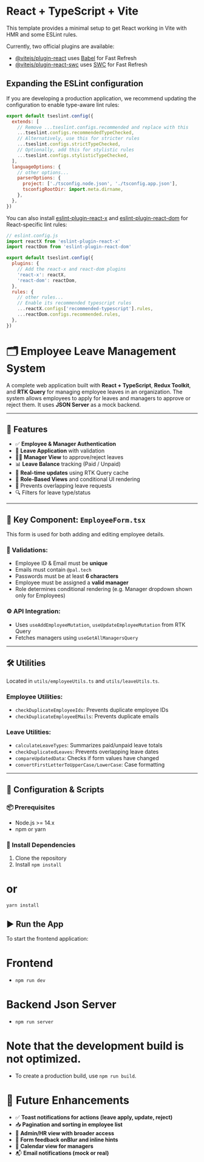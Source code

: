 # React + TypeScript + Vite

This template provides a minimal setup to get React working in Vite with HMR and some ESLint rules.

Currently, two official plugins are available:

- [@vitejs/plugin-react](https://github.com/vitejs/vite-plugin-react/blob/main/packages/plugin-react) uses [Babel](https://babeljs.io/) for Fast Refresh
- [@vitejs/plugin-react-swc](https://github.com/vitejs/vite-plugin-react/blob/main/packages/plugin-react-swc) uses [SWC](https://swc.rs/) for Fast Refresh

## Expanding the ESLint configuration

If you are developing a production application, we recommend updating the configuration to enable type-aware lint rules:

```js
export default tseslint.config({
  extends: [
    // Remove ...tseslint.configs.recommended and replace with this
    ...tseslint.configs.recommendedTypeChecked,
    // Alternatively, use this for stricter rules
    ...tseslint.configs.strictTypeChecked,
    // Optionally, add this for stylistic rules
    ...tseslint.configs.stylisticTypeChecked,
  ],
  languageOptions: {
    // other options...
    parserOptions: {
      project: ['./tsconfig.node.json', './tsconfig.app.json'],
      tsconfigRootDir: import.meta.dirname,
    },
  },
})
```

You can also install [eslint-plugin-react-x](https://github.com/Rel1cx/eslint-react/tree/main/packages/plugins/eslint-plugin-react-x) and [eslint-plugin-react-dom](https://github.com/Rel1cx/eslint-react/tree/main/packages/plugins/eslint-plugin-react-dom) for React-specific lint rules:

```js
// eslint.config.js
import reactX from 'eslint-plugin-react-x'
import reactDom from 'eslint-plugin-react-dom'

export default tseslint.config({
  plugins: {
    // Add the react-x and react-dom plugins
    'react-x': reactX,
    'react-dom': reactDom,
  },
  rules: {
    // other rules...
    // Enable its recommended typescript rules
    ...reactX.configs['recommended-typescript'].rules,
    ...reactDom.configs.recommended.rules,
  },
})
```
# 🗂️ Employee Leave Management System

A complete web application built with **React + TypeScript**, **Redux Toolkit**, and **RTK Query** for managing employee leaves in an organization. The system allows employees to apply for leaves and managers to approve or reject them. It uses **JSON Server** as a mock backend.

---

## 📌 Features

- ✅ **Employee & Manager Authentication**
- 📄 **Leave Application** with validation
- 👨‍💼 **Manager View** to approve/reject leaves
- 📊 **Leave Balance** tracking (Paid / Unpaid)
- 🔄 **Real-time updates** using RTK Query cache
- 🎯 **Role-Based Views** and conditional UI rendering
- 📆 Prevents overlapping leave requests
- 🔍 Filters for leave type/status

---

## 📝 Key Component: `EmployeeForm.tsx`

This form is used for both adding and editing employee details.

### 🔐 Validations:
- Employee ID & Email must be **unique**
- Emails must contain `@pal.tech`
- Passwords must be at least **6 characters**
- Employee must be assigned a **valid manager**
- Role determines conditional rendering (e.g. Manager dropdown shown only for Employees)

### ⚙️ API Integration:
- Uses `useAddEmployeeMutation`, `useUpdateEmployeeMutation` from RTK Query
- Fetches managers using `useGetAllManagersQuery`

---

## 🛠️ Utilities

Located in `utils/employeeUtils.ts` and `utils/leaveUtils.ts`.

### Employee Utilities:
- `checkDuplicateEmployeeIds`: Prevents duplicate employee IDs
- `checkDuplicateEmployeeEMails`: Prevents duplicate emails

### Leave Utilities:
- `calculateLeaveTypes`: Summarizes paid/unpaid leave totals
- `checkDuplicatedLeaves`: Prevents overlapping leave dates
- `compareUpdatedData`: Checks if form values have changed
- `convertFirstLetterToUpperCase/LowerCase`: Case formatting

---

## 🔧 Configuration & Scripts

### 📦 Prerequisites

- Node.js >= 14.x
- npm or yarn

### 📁 Install Dependencies
1. Clone the repository 
2. Install 
`npm install`
# or
`yarn install`


## ▶️ Run the App

To start the frontend application:
# Frontend
- `npm run dev`   
# Backend Json Server
- `npm run server` 
# Note that the development build is not optimized.
- To create a production build, use `npm run build`.

# 🧪 Future Enhancements
- ✅ **Toast notifications for actions (leave apply, update, reject)**
- 📥 **Pagination and sorting in employee list**
- 🛂 **Admin/HR view with broader access**
- 📌 **Form feedback onBlur and inline hints**
- 📆 **Calendar view for managers**
- 📬 **Email notifications (mock or real)**
